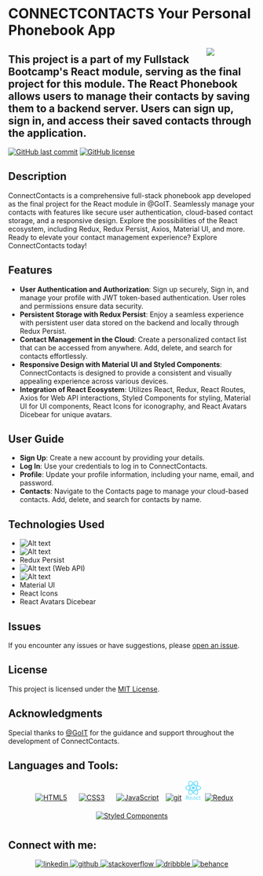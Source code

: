# **CONNECTCONTACTS** Your Personal Phonebook App
<img align="right" src="https://media.giphy.com/media/du3J3cXyzhj75IOgvA/giphy.gif" width="100"/>

## This project is a part of my Fullstack Bootcamp's React module, serving as the final project for this module. The React Phonebook allows users to manage their contacts by saving them to a backend server. Users can sign up, sign in, and access their saved contacts through the application.

[![GitHub last commit](https://img.shields.io/github/last-commit/Alexandrbig1/goit-react-hw-08-phonebook)](https://github.com/Alexandrbig1/goit-react-hw-08-phonebook/commits/main)
[![GitHub license](https://img.shields.io/github/license/Alexandrbig1/goit-react-hw-08-phonebook)](https://github.com/Alexandrbig1/goit-react-hw-08-phonebook/blob/main/LICENSE)

## Description

ConnectContacts is a comprehensive full-stack phonebook app developed as the final project for the React module in @GoIT. Seamlessly manage your contacts with features like secure user authentication, cloud-based contact storage, and a responsive design. Explore the possibilities of the React ecosystem, including Redux, Redux Persist, Axios, Material UI, and more.
Ready to elevate your contact management experience? Explore ConnectContacts today!

## Features

- **User Authentication and Authorization**: Sign up securely, Sign in, and manage your profile with JWT token-based authentication. User roles and permissions ensure data security.
- **Persistent Storage with Redux Persist**: Enjoy a seamless experience with persistent user data stored on the backend and locally through Redux Persist.
- **Contact Management in the Cloud**: Create a personalized contact list that can be accessed from anywhere. Add, delete, and search for contacts effortlessly.
- **Responsive Design with Material UI and Styled Components**: ConnectContacts is designed to provide a consistent and visually appealing experience across various devices.
- **Integration of React Ecosystem**: Utilizes React, Redux, React Routes, Axios for Web API interactions, Styled Components for styling, Material UI for UI components, React Icons for iconography, and React Avatars Dicebear for unique avatars.

## User Guide

* **Sign Up**: Create a new account by providing your details.
* **Log In**: Use your credentials to log in to ConnectContacts.
* **Profile**: Update your profile information, including your name, email, and password.
* **Contacts**: Navigate to the Contacts page to manage your cloud-based contacts. Add, delete, and search for contacts by name.

## Technologies Used
- ![Alt text](https://img.shields.io/badge/React-61DAFB.svg?style=for-the-badge&logo=React&logoColor=black)
- ![Alt text](https://img.shields.io/badge/Redux-764ABC.svg?style=for-the-badge&logo=Redux&logoColor=white)
- Redux Persist
- ![Alt text](https://img.shields.io/badge/Axios-5A29E4.svg?style=for-the-badge&logo=Axios&logoColor=white) (Web API)
- ![Alt text](https://img.shields.io/badge/styledcomponents-DB7093.svg?style=for-the-badge&logo=styled-components&logoColor=white)
- Material UI
- React Icons
- React Avatars Dicebear

## Issues

If you encounter any issues or have suggestions, please [open an issue](https://github.com/Alexandrbig1/goit-react-hw-08-phonebook/issues).

## License

This project is licensed under the [MIT License](LICENSE).

## Acknowledgments
Special thanks to [@GoIT](https://goit.global/us/) for the guidance and support throughout the development of ConnectContacts.

## Languages and Tools:
<div align="center">  
 
<a href="https://en.wikipedia.org/wiki/HTML5" target="_blank"><img style="margin: 10px" src="https://profilinator.rishav.dev/skills-assets/html5-original-wordmark.svg" alt="HTML5" height="50" /></a>
<a href="https://www.w3schools.com/css/" target="_blank"><img style="margin: 10px" src="https://profilinator.rishav.dev/skills-assets/css3-original-wordmark.svg" alt="CSS3" height="50" /></a>
<a href="https://www.javascript.com/" target="_blank"><img style="margin: 10px" src="https://profilinator.rishav.dev/skills-assets/javascript-original.svg" alt="JavaScript" height="50" /></a>
<a href="https://git-scm.com/" target="_blank" rel="noreferrer"> <img src="https://www.vectorlogo.zone/logos/git-scm/git-scm-icon.svg" alt="git" width="40" height="40"/></a>
<a href="https://reactjs.org/" target="_blank" rel="noreferrer"> <img src="https://raw.githubusercontent.com/devicons/devicon/master/icons/react/react-original-wordmark.svg" alt="react" width="40" height="40"/></a>
<a href="https://redux.js.org/" target="_blank" rel="noreferrer"><img src="https://raw.githubusercontent.com/danielcranney/readme-generator/main/public/icons/skills/redux-colored.svg" width="36" height="36" alt="Redux" /></a>
<a href="https://styled-components.com/" target="_blank"><img style="margin: 10px" src="https://profilinator.rishav.dev/skills-assets/styled-components.png" alt="Styled Components" height="50" /></a>
</div>

## Connect with me:  
<div align="center">
<a href="https://linkedin.com/in/alex-smagin29" target="_blank">
<img src=https://img.shields.io/badge/linkedin-%231E77B5.svg?&style=for-the-badge&logo=linkedin&logoColor=white alt=linkedin style="margin-bottom: 5px;" />
</a>
<a href="https://github.com/alexandrbig1" target="_blank">
<img src=https://img.shields.io/badge/github-%2324292e.svg?&style=for-the-badge&logo=github&logoColor=white alt=github style="margin-bottom: 5px;" />
</a>
  <a href="https://stackoverflow.com/users/22484161/alex-smagin" target="_blank">
<img src=https://img.shields.io/badge/stackoverflow-%23F28032.svg?&style=for-the-badge&logo=stackoverflow&logoColor=white alt=stackoverflow style="margin-bottom: 5px;" />
</a>
<a href="https://dribbble.com/Alexandrbig1" target="_blank">
<img src=https://img.shields.io/badge/dribbble-%23E45285.svg?&style=for-the-badge&logo=dribbble&logoColor=white alt=dribbble style="margin-bottom: 5px;" />
</a>
<a href="https://www.behance.net/a1126" target="_blank">
<img src=https://img.shields.io/badge/behance-%23191919.svg?&style=for-the-badge&logo=behance&logoColor=white alt=behance style="margin-bottom: 5px;" />
</a>  
</div> 
